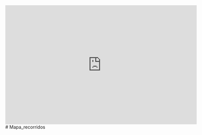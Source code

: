 <iframe title="mapapds" width="600" height="373.5" src="https://app.powerbi.com/view?r=eyJrIjoiZGU4YzdjMzktNzhmYy00MDI5LTlkNmMtZmFjZGZhOTgzODM4IiwidCI6ImExZjUwYTk3LTIxYzAtNDlhNy1hOWQ0LWYyNDRlYmI0MmRhNyIsImMiOjR9" frameborder="0" allowFullScreen="true"></iframe># Mapa_recorridos
